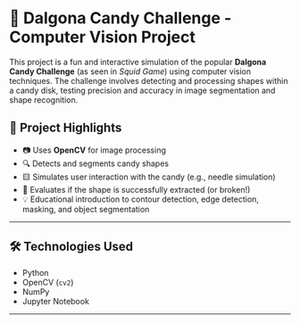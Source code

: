 # 🧁 Dalgona Candy Challenge - Computer Vision Project

This project is a fun and interactive simulation of the popular **Dalgona Candy Challenge** (as seen in *Squid Game*) using computer vision techniques. The challenge involves detecting and processing shapes within a candy disk, testing precision and accuracy in image segmentation and shape recognition.

## 📌 Project Highlights

- 📷 Uses **OpenCV** for image processing
- 🔍 Detects and segments candy shapes
- 🟨 Simulates user interaction with the candy (e.g., needle simulation)
- 🎯 Evaluates if the shape is successfully extracted (or broken!)
- 💡 Educational introduction to contour detection, edge detection, masking, and object segmentation

---

## 🛠️ Technologies Used

- Python
- OpenCV (`cv2`)
- NumPy
- Jupyter Notebook

---



